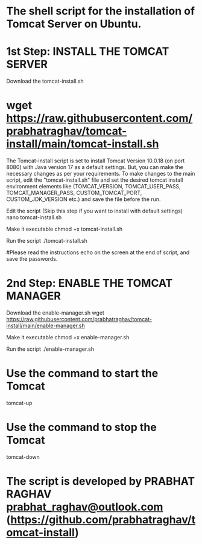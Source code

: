 # The shell script for the installation of Tomcat Server on Ubuntu.

# 1st Step: INSTALL THE TOMCAT SERVER

  Download the tomcat-install.sh
   # wget https://raw.githubusercontent.com/prabhatraghav/tomcat-install/main/tomcat-install.sh

  The Tomcat-install script is set to install Tomcat Version 10.0.18 (on port 8080) with Java version 17 as a default settings. But, you can make the necessary changes as per your requirements. To make changes to the main script, edit the "tomcat-install.sh" file and set the desired tomcat install environment elements like (TOMCAT_VERSION, TOMCAT_USER_PASS, TOMCAT_MANAGER_PASS, CUSTOM_TOMCAT_PORT, CUSTOM_JDK_VERSION etc.) and save the file before the run.
  
  Edit the script (Skip this step if you want to install with default settings)
    nano tomcat-install.sh

  Make it executable
    chmod +x tomcat-install.sh

  Run the script
    ./tomcat-install.sh

#Please read the instructions echo on the screen at the end of script, and save the passwords.



# 2nd Step: ENABLE THE TOMCAT MANAGER

  Download the enable-manager.sh
    wget https://raw.githubusercontent.com/prabhatraghav/tomcat-install/main/enable-manager.sh

  Make it executable
    chmod +x enable-manager.sh

  Run the script
    ./enable-manager.sh

# Use the command to start the Tomcat
  tomcat-up

# Use the command to stop the Tomcat
  tomcat-down

  
# The script is developed by PRABHAT RAGHAV prabhat_raghav@outlook.com (https://github.com/prabhatraghav/tomcat-install)
